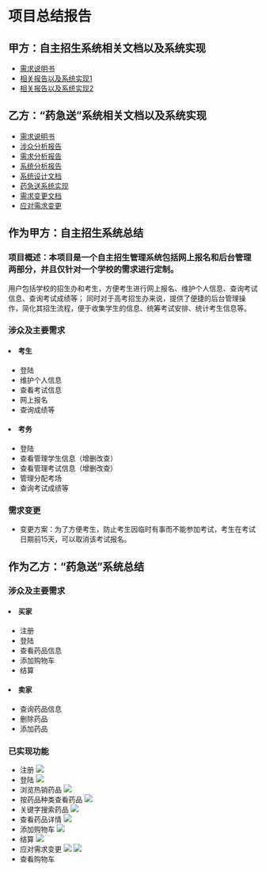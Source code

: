 # 项目总结报告
## 甲方：自主招生系统相关文档以及系统实现
* [需求说明书](https://github.com/SunflowerPKU/OO/blob/master/作业二--系统需求分析.md) 
* [相关报告以及系统实现1](https://github.com/liberion1994/oo)
* [相关报告以及系统实现2](https://github.com/pkumercury/oo)
## 乙方：“药急送”系统相关文档以及系统实现
* [需求说明书](https://github.com/wcl199343/OO-Course/blob/master/作业2：药急送系统.md)
* [涉众分析报告](https://github.com/SunflowerPKU/OO/blob/master/作业三--涉众分析.md) 
* [需求分析报告](https://github.com/SunflowerPKU/OO/blob/master/作业四--需求分析报告.md) 
* [系统分析报告](https://github.com/SunflowerPKU/OO/blob/master/作业五--系统分析报告.md)
* [系统设计文档](https://github.com/SunflowerPKU/OO/blob/master/作业六--系统设计文档.md)
* [药急送系统实现](https://github.com/SunflowerPKU/OO/tree/master/作业七--药急送系统)
* [需求变更文档](https://github.com/SunflowerPKU/OO/blob/master/作业八--需求变更.md)
* [应对需求变更](https://github.com/SunflowerPKU/OO/blob/master/作业九--应对需求变更.md)
## 作为甲方：自主招生系统总结
### 项目概述：本项目是一个自主招生管理系统包括网上报名和后台管理两部分，并且仅针对一个学校的需求进行定制。
用户包括学校的招生办和考生，方便考生进行网上报名、维护个人信息、查询考试信息、查询考试成绩等；
同时对于高考招生办来说，提供了便捷的后台管理操作，简化其招生流程，便于收集学生的信息、统筹考试安排、统计考生信息等。
### 涉众及主要需求
#### <li> 考生 </li> ####
- 登陆
- 维护个人信息
- 查看考试信息
- 网上报名
- 查询成绩等
#### <li> 考务 </li> ####
- 登陆
- 查看管理学生信息（增删改查）
- 查看管理考试信息（增删改查）
- 管理分配考场
- 查询考试成绩等
### 需求变更
- 变更方案：为了方便考生，防止考生因临时有事而不能参加考试，考生在考试日期前15天，可以取消该考试报名。
## 作为乙方：“药急送”系统总结
### 涉众及主要需求
#### <li> 买家 </li> ####
- 注册
- 登陆
- 查看药品信息
- 添加购物车
- 结算
#### <li> 卖家 </li> ####
- 查询药品信息
- 删除药品
- 添加药品
### 已实现功能
* 注册
![](https://github.com/SunflowerPKU/OO/blob/master/pic/注册.png)
* 登陆
![](https://github.com/SunflowerPKU/OO/blob/master/pic/登陆.png)
* 浏览热销药品
![](https://github.com/SunflowerPKU/OO/blob/master/pic/查看药品.png)
* 按药品种类查看药品
![](https://github.com/SunflowerPKU/OO/blob/master/pic/分类查看.png)
* 关键字搜索药品
![](https://github.com/SunflowerPKU/OO/blob/master/pic/搜索.png)
* 查看药品详情
![](https://github.com/SunflowerPKU/OO/blob/master/pic/详情.png)
* 添加购物车
![](https://github.com/SunflowerPKU/OO/blob/master/pic/添加购物车.png)
* 结算
![](https://github.com/SunflowerPKU/OO/blob/master/pic/结算.png)
* 应对需求变更
![](https://github.com/SunflowerPKU/OO/blob/master/pic/需求变更.png)
![](https://github.com/SunflowerPKU/OO/blob/master/pic/添加购物车.png)
* 查看购物车
